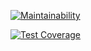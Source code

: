 [![Maintainability](https://api.codeclimate.com/v1/badges/97eabc166703d270bf88/maintainability)](https://codeclimate.com/github/yjlee90/research-ci-example/maintainability)

[![Test Coverage](https://api.codeclimate.com/v1/badges/97eabc166703d270bf88/test_coverage)](https://codeclimate.com/github/yjlee90/research-ci-example/test_coverage)